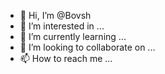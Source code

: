 - 👋 Hi, I’m @Bovsh
- 👀 I’m interested in ...
- 🌱 I’m currently learning ...
- 💞️ I’m looking to collaborate on ...
- 📫 How to reach me ...

<!---
Bovsh/Bovsh is a ✨ special ✨ repository because its `README.md` (this file) appears on your GitHub profile.
You can click the Preview link to take a look at your changes.
--->
